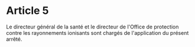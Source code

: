 # Article 5

Le directeur général de la santé et le directeur de l'Office de protection contre les rayonnements ionisants sont chargés de l'application du présent arrêté.
